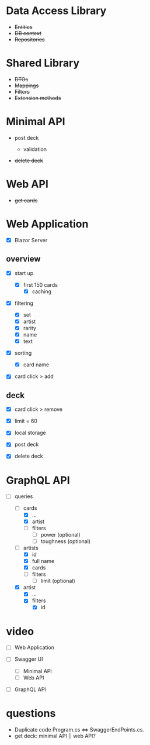 # Data Access Library

- ~~Entities~~
- ~~DB context~~
- ~~Repositories~~

# Shared Library

- ~~DTOs~~
- ~~Mappings~~
- ~~Filters~~
- ~~Extension methods~~

# Minimal API

- post deck
  - validation

- ~~delete deck~~

# Web API

- ~~get cards~~

# Web Application

- [x] Blazor Server

## overview

- [x] start up
  - [x] first 150 cards
    - [x] caching
- [x] filtering

  - [x] set
  - [x] artist
  - [x] rarity
  - [x] name
  - [x] text
- [x] sorting
  - [x] card name
- [x] card click > add

## deck

- [x] card click > remove

- [x] limit = 60

- [x] local storage

- [x] post deck

- [x] delete deck

# GraphQL API

- [ ] queries

  - [ ] cards
    - [x] ...
    - [x] artist
    - [ ] filters
      - [ ] power (optional)
      - [ ] toughness (optional)

  - [ ] artists
    - [x] id
    - [x] full name
    - [x] cards
    - [ ] filters
      - [ ] limit (optional)

  - [x] artist
    - [x] ...
    - [x] filters
      - [x] id

# video

- [ ] Web Application
- [ ] Swagger UI
  - [ ] Minimal API
  - [ ] Web API
- [ ] GraphQL API



# questions

- Duplicate code Program.cs <=> SwaggerEndPoints.cs.
- get deck: minimal API || web API?